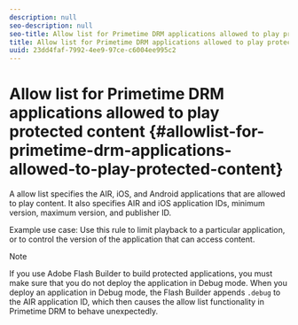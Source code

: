 ```yaml
---
description: null
seo-description: null
seo-title: Allow list for Primetime DRM applications allowed to play protected content
title: Allow list for Primetime DRM applications allowed to play protected content
uuid: 23dd4faf-7992-4ee9-97ce-c6004ee995c2
---
```


# Allow list for Primetime DRM applications allowed to play protected content {#allowlist-for-primetime-drm-applications-allowed-to-play-protected-content}

A allow list specifies the AIR, iOS, and Android applications that are allowed to play content. It also specifies AIR and iOS application IDs, minimum version, maximum version, and publisher ID.

Example use case: Use this rule to limit playback to a particular application, or to control the version of the application that can access content. 

>[!NOTE]
>
>If you use Adobe Flash Builder to build protected applications, you must make sure that you do not deploy the application in Debug mode. When you deploy an application in Debug mode, the Flash Builder appends `.debug` to the AIR application ID, which then causes the allow list functionality in Primetime DRM to behave unexpectedly.
